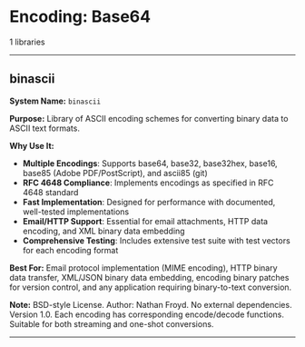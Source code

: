 # Encoding: Base64

1 libraries

---

## binascii

**System Name:** `binascii`

**Purpose:** Library of ASCII encoding schemes for converting binary data to ASCII text formats.

**Why Use It:**
- **Multiple Encodings**: Supports base64, base32, base32hex, base16, base85 (Adobe PDF/PostScript), and ascii85 (git)
- **RFC 4648 Compliance**: Implements encodings as specified in RFC 4648 standard
- **Fast Implementation**: Designed for performance with documented, well-tested implementations
- **Email/HTTP Support**: Essential for email attachments, HTTP data encoding, and XML binary data embedding
- **Comprehensive Testing**: Includes extensive test suite with test vectors for each encoding format

**Best For:** Email protocol implementation (MIME encoding), HTTP binary data transfer, XML/JSON binary data embedding, encoding binary patches for version control, and any application requiring binary-to-text conversion.

**Note:** BSD-style License. Author: Nathan Froyd. No external dependencies. Version 1.0. Each encoding has corresponding encode/decode functions. Suitable for both streaming and one-shot conversions.

---




